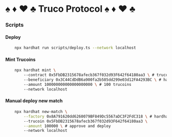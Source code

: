 # ♠ ♦ ♥ ♣ Truco Protocol ♠ ♦ ♥ ♣


### Scripts
#### Deploy
```sh
    npx hardhat run scripts/deploy.ts --network localhost
```

#### Mint Trucoins
```sh
    npx hardhat mint \ 
        --contract 0x5FbDB2315678afecb367f032d93F642f64180aa3 \ # trucoin
        --beneficiary 0x3C44CdDdB6a900fa2b585dd299e03d12FA4293BC \ # hardhat account 3
        --amount 100000000000000000000 \ # 100 trucoins
        --network localhost
```

#### Manual deploy new match
```sh
    npx hardhat new-match \
        --factory 0x8A791620dd6260079BF849Dc5567aDC3F2FdC318 \ # hardhat account 3
        --trucoin 0x5FbDB2315678afecb367f032d93F642f64180aa3 \
        --amount 100000 \ # approve and deploy
        --network localhost
```
